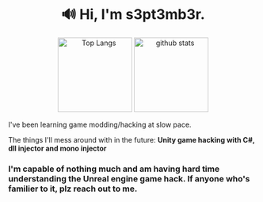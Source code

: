 <div align="center">
  
# 🔊 Hi, I'm s3pt3mb3r.

<p align="center"> 
  <img alt="Top Langs" height="150px" src="https://github-readme-stats-kg79mk5zj-s3pt3mb3r.vercel.app/api?username=s3pt3mb3r&show_icons=true&theme=dracula&count_private=true&border_color=574666" />
  <img alt="github stats" height="150px" src="https://github-readme-stats-kg79mk5zj-s3pt3mb3r.vercel.app/api/top-langs/?username=s3pt3mb3r&layout=compact&theme=dracula&border_color=574666" />
</p>
</div>

<div align="left">
I've been learning game modding/hacking at slow pace.

The things I'll mess around with in the future: **Unity game hacking with C#, dll injector and mono injector**

### I'm capable of nothing much and am having hard time understanding the Unreal engine game hack. If anyone who's familier to it, plz reach out to me.
</div>
